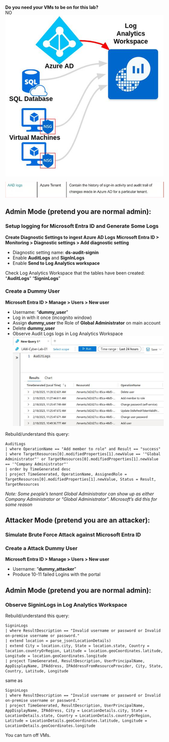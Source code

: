 **Do you need your VMs to be on for this lab?**  
NO
![|530](images/250221T10-06-25-ka0ft8.jpg)

![|639](images/250215T16-08-16-38z1vu.jpg)
## Admin Mode (pretend you are normal admin):
### Setup logging for Microsoft Entra ID and Generate Some Logs
**Create Diagnostic Settings to ingest Azure AD Logs**
**Microsoft Entra ID > Monitoring > Diagnostic settings > Add diagnostic setting**
- Diagnostic setting name: **ds-audit-signin**
- Enable **AuditLogs** and **SignInLogs**
- Enable **Send to Log Analytics workspace**

Check Log Analytics Workspace that the tables have been created: “**AuditLogs**” “**SigninLogs**”
### Create a Dummy User
**Microsoft Entra ID > Manage > Users > New user**
- Username: “**dummy_user**”
- Log in with it once (incognito window)
- Assign **dummy_user** the Role of **Global Administrator** on main account
- Delete **dummy_user**  
- Observe Audit Logs logs in Log Analytics Workspace  
![|660](images/250218T11-38-31-kfpc01.jpg)

Rebuild/understand this query:  
```
AuditLogs
| where OperationName == "Add member to role" and Result == "success"
| where TargetResources[0].modifiedProperties[1].newValue == '"Global Administrator"' or TargetResources[0].modifiedProperties[1].newValue == '"Company Administrator"' 
| order by TimeGenerated desc
| project TimeGenerated, OperationName, AssignedRole = TargetResources[0].modifiedProperties[1].newValue, Status = Result, TargetResources
```  

*Note: Some people’s tenant Global Administrator can show up as either Company Administrator or “Global Administrator”. Microsoft’s did this for some reason*
## Attacker Mode (pretend you are an attacker):
### Simulate Brute Force Attack against Microsoft Entra ID

### Create a Attack Dummy User
**Microsoft Entra ID > Manage > Users > New user**
- Username: “**dummy_attacker**”
- Produce 10-11 failed Logins with the portal
## Admin Mode (pretend you are normal admin):
### Observe SigninLogs in Log Analytics Workspace
Rebuild/understand this query:
```
SigninLogs
| where ResultDescription == "Invalid username or password or Invalid on-premise username or password."
| extend location = parse_json(LocationDetails)
| extend City = location.city, State = location.state, Country = location.countryOrRegion, Latitude = location.geoCoordinates.latitude, Longitude = location.geoCoordinates.longitude
| project TimeGenerated, ResultDescription, UserPrincipalName, AppDisplayName, IPAddress, IPAddressFromResourceProvider, City, State, Country, Latitude, Longitude
```
same as
```
SigninLogs
| where ResultDescription == "Invalid username or password or Invalid on-premise username or password."
| project TimeGenerated, ResultDescription, UserPrincipalName, AppDisplayName, IPAddress, City = LocationDetails.city, State = LocationDetails.state, Country = LocationDetails.countryOrRegion, Latitude = LocationDetails.geoCoordinates.latitude, Longitude = LocationDetails.geoCoordinates.longitude
```
You can turn off VMs.